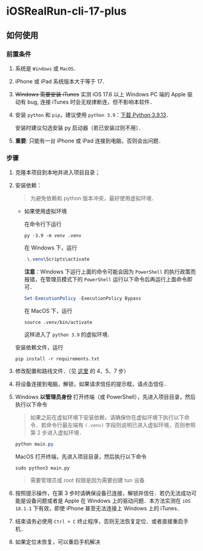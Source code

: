# iOSRealRun-cli-17-plus

## 如何使用

### 前置条件

1. 系统是 `Windows` 或 `MacOS`．

2. iPhone 或 iPad 系统版本大于等于 17．

3. ~~Windows 需要安装 iTunes~~ 实测 iOS 17.6 以上 Windows PC 端的 Apple 驱动有 bug, 连接 iTunes 时会无规律断连，但不影响本软件．

4. 安装 `python` 和 `pip`，建议使用 `python 3.9`：[下载 Python 3.9.13](https://www.python.org/downloads/release/python-3913/)．

    安装时建议勾选安装 py 启动器（若已安装过则不用）．

5. **重要**: 只能有一台 iPhone 或 iPad 连接到电脑，否则会出问题．


### 步骤

1. 克隆本项目到本地并进入项目目录；

2. 安装依赖：

    > 为避免依赖和 python 版本冲突，最好使用虚拟环境．

    - 如果使用虚拟环境

        在命令行下运行

        ```shell
        py -3.9 -m venv .venv
        ```

        在 Windows 下，运行

        ```powershell
        .\.venv\Scripts\activate
        ```

        **注意**：Windows 下运行上面的命令可能会因为 `PowerShell` 的执行政策而报错，在管理员模式下的 `PowerShell` 运行以下命令后再运行上面命令即可．

        ```powershell
        Set-ExecutionPolicy -ExecutionPolicy Bypass
        ```

        在 MacOS 下，运行

        ```shell
        source .venv/bin/activate
        ```

        这样进入了 `python 3.9` 的虚拟环境．

    安装依赖文件，运行

    ```shell
    pip install -r requirements.txt
    ```

3. 修改配置和路线文件．（见 [这里](https://github.com/iOSRealRun/iOSRealRun-cli/blob/main/README.md#%E4%BD%BF%E7%94%A8%E6%96%B9%E6%B3%95) 的 4、5、7 步）

4. 将设备连接到电脑，解锁，如果请求信任的提示框，请点击信任．

5. Windows **以管理员身份** 打开终端（或 PowerShell），先进入项目目录，然后执行以下命令

    > 如果之前在虚拟环境下安装依赖，请确保你在虚拟环境下执行以下命令．若命令行最左端有 `(.venv)` 字段则说明已进入虚拟环境，否则参照第 2 步进入虚拟环境．

    ```powershell
    python main.py
    ```
    MacOS 打开终端，先进入项目目录，然后执行以下命令  

    ```shell
    sudo python3 main.py
    ```

    > 需要管理员或 root 权限是因为需要创建 tun 设备  

6. 按照提示操作，在第 3 步时请确保设备已连接，解锁并信任．若仍无法成功可能是设备问题或者是 Apple 在 Windows 上的驱动问题．本方法实测在 `iOS 18.1.1` 下有效，即使 iPhone 甚至无法连接上 Windows 上的 iTunes．

7. 结束请务必使用 `Ctrl + C` 终止程序，否则无法恢复定位．或者直接重启手机．

8. 如果定位未恢复，可以重启手机解决
